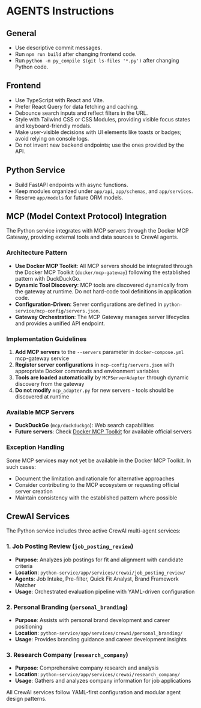 # AGENTS Instructions

## General
- Use descriptive commit messages.
- Run `npm run build` after changing frontend code.
- Run `python -m py_compile $(git ls-files '*.py')` after changing Python code.

## Frontend
- Use TypeScript with React and Vite.
- Prefer React Query for data fetching and caching.
- Debounce search inputs and reflect filters in the URL.
- Style with Tailwind CSS or CSS Modules, providing visible focus states and keyboard-friendly modals.
- Make user-visible decisions with UI elements like toasts or badges; avoid relying on console logs.
- Do not invent new backend endpoints; use the ones provided by the API.

## Python Service
- Build FastAPI endpoints with async functions.
- Keep modules organized under `app/api`, `app/schemas`, and `app/services`.
- Reserve `app/models` for future ORM models.

## MCP (Model Context Protocol) Integration

The Python service integrates with MCP servers through the Docker MCP Gateway, providing external tools and data sources to CrewAI agents.

### Architecture Pattern
- **Use Docker MCP Toolkit**: All MCP servers should be integrated through the Docker MCP Toolkit (`docker/mcp-gateway`) following the established pattern with DuckDuckGo.
- **Dynamic Tool Discovery**: MCP tools are discovered dynamically from the gateway at runtime. Do not hard-code tool definitions in application code.
- **Configuration-Driven**: Server configurations are defined in `python-service/mcp-config/servers.json`.
- **Gateway Orchestration**: The MCP Gateway manages server lifecycles and provides a unified API endpoint.

### Implementation Guidelines
1. **Add MCP servers** to the `--servers` parameter in `docker-compose.yml` mcp-gateway service
2. **Register server configurations** in `mcp-config/servers.json` with appropriate Docker commands and environment variables
3. **Tools are loaded automatically** by `MCPServerAdapter` through dynamic discovery from the gateway
4. **Do not modify** `mcp_adapter.py` for new servers - tools should be discovered at runtime

### Available MCP Servers
- **DuckDuckGo** (`mcp/duckduckgo`): Web search capabilities
- **Future servers**: Check [Docker MCP Toolkit](https://hub.docker.com/u/mcp) for available official servers

### Exception Handling
Some MCP services may not yet be available in the Docker MCP Toolkit. In such cases:
- Document the limitation and rationale for alternative approaches
- Consider contributing to the MCP ecosystem or requesting official server creation
- Maintain consistency with the established pattern where possible

## CrewAI Services
The Python service includes three active CrewAI multi-agent services:

### 1. Job Posting Review (`job_posting_review`)
- **Purpose**: Analyzes job postings for fit and alignment with candidate criteria
- **Location**: `python-service/app/services/crewai/job_posting_review/`
- **Agents**: Job Intake, Pre-filter, Quick Fit Analyst, Brand Framework Matcher
- **Usage**: Orchestrated evaluation pipeline with YAML-driven configuration

### 2. Personal Branding (`personal_branding`)
- **Purpose**: Assists with personal brand development and career positioning
- **Location**: `python-service/app/services/crewai/personal_branding/`
- **Usage**: Provides branding guidance and career development insights

### 3. Research Company (`research_company`) 
- **Purpose**: Comprehensive company research and analysis
- **Location**: `python-service/app/services/crewai/research_company/`
- **Usage**: Gathers and analyzes company information for job applications

All CrewAI services follow YAML-first configuration and modular agent design patterns.
